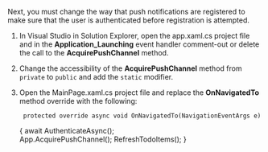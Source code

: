 
Next, you must change the way that push notifications are registered to make sure that the user is authenticated before registration is attempted. 

1. In Visual Studio in Solution Explorer, open the app.xaml.cs project file and in the **Application_Launching** event handler comment-out or delete the call to the **AcquirePushChannel** method. 

2. Change the accessibility of the **AcquirePushChannel** method from `private` to `public` and add the `static` modifier. 

3. Open the MainPage.xaml.cs project file and replace the **OnNavigatedTo** method override with the following:

        protected override async void OnNavigatedTo(NavigationEventArgs e)
     {
         await AuthenticateAsync();            
         App.AcquirePushChannel();
         RefreshTodoItems();
     }
